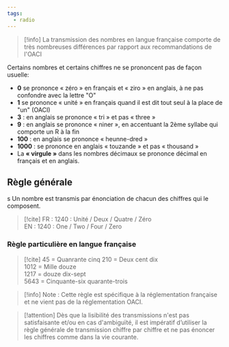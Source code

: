 ```yaml
---
tags:
  - radio
---
```


> [!info] La transmission des nombres en langue française comporte de très nombreuses différences par rapport aux recommandations de l'OACI

Certains nombres et certains chiffres ne se prononcent pas de façon usuelle:

- **0** se prononce « zéro » en français et « ziro » en anglais, à ne pas confondre avec la lettre "O"
- **1** se prononce « unité » en français quand il est dit tout seul à la place de "un" (OACI)
- **3** : en anglais se prononce « tri » et pas « three »
- **9** : en anglais se prononce « niner », en accentuant la 2ème syllabe qui comporte un R à la fin
- **100** : en anglais se prononce « heunne-dred »
- **1000** : se prononce en anglais « touzande » et pas « thousand »
- La **« virgule »** dans les nombres décimaux se prononce décimal en français et en anglais.

## Règle générale
s
Un nombre est transmis par énonciation de chacun des chiffres qui le composent.

> [!cite]
> FR : 1240 : Unité / Deux / Quatre / Zéro  
> EN : 1240 : One / Two / Four / Zero

### Règle particulière en langue française

> [!cite]
> 45 = Quanrante cinq
> 210 = Deux cent dix  
> 1012 = Mille douze  
> 1217 = douze dix-sept  
> 5643 = Cinquante-six quarante-trois

>[!info] Note : Cette règle est spécifique à la réglementation française et ne vient pas de la réglementation OACI.

>[!attention] Dès que la lisibilité des transmissions n'est pas satisfaisante et/ou en cas d'ambiguïté, il est impératif d’utiliser la règle générale de transmission chiffre par chiffre et ne pas énoncer les chiffres comme dans la vie courante.

